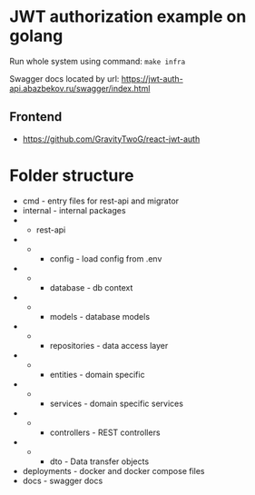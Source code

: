 # JWT authorization example on golang

Run whole system using command: `make infra`

Swagger docs located by url: https://jwt-auth-api.abazbekov.ru/swagger/index.html

## Frontend

- https://github.com/GravityTwoG/react-jwt-auth

# Folder structure

- cmd - entry files for rest-api and migrator
- internal - internal packages
- - rest-api
- - - config - load config from .env
- - - database - db context
- - - models - database models
- - - repositories - data access layer
- - - entities - domain specific
- - - services - domain specific services
- - - controllers - REST controllers
- - - dto - Data transfer objects
- deployments - docker and docker compose files
- docs - swagger docs
